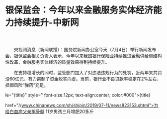 # 银保监会：今年以来金融服务实体经济能力持续提升-中新网

　　

　　央视网消息（新闻联播）：国务院新闻办公室今天（7月4日）举行新闻发布会，银保监会相关负责人表示，今年以来我国银行保险业持续推进金融供给侧结构性改革，金融服务实体经济的质量效果得到持续提升。

　　在支持稳增长的同时，监管部门加大了对违法违规行为的处罚，近两年来共罚没60亿元，有力遏制了资金脱实向虚。当前，银行业不良贷款率稳定在2%左右，抵御风险“弹药”充足。

le="{title}" style=" font-size:12px; text-align:center; color:#000">{title}

href="//www.chinanews.com/sh/shipin/2019/07-11/news823153.shtml">为给白血病父亲捐骨髓 11岁男孩三月增肥20多斤
